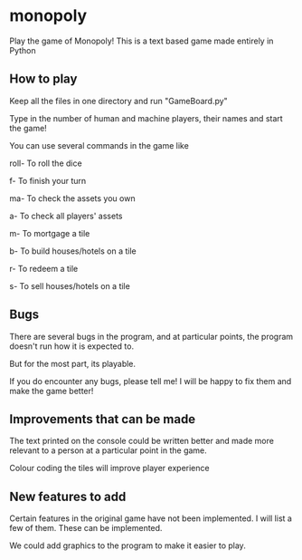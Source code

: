 # monopoly
Play the game of Monopoly!
This is a text based game made entirely in Python

## How to play
Keep all the files in one directory and run "GameBoard.py"

Type in the number of human and machine players, their names and start the game!

You can use several commands in the game like

roll-     To roll the dice

f-        To finish your turn

ma-       To check the assets you own

a-        To check all players' assets

m-        To mortgage a tile

b-        To build houses/hotels on a tile

r-        To redeem a tile

s-        To sell houses/hotels on a tile

## Bugs
There are several bugs in the program, and at particular points, the program doesn't run how it is expected to.

But for the most part, its playable.

If you do encounter any bugs, please tell me! I will be happy to fix them and make the game better!

## Improvements that can be made
The text printed on the console could be written better and made more relevant to a person at a particular point in the game.

Colour coding the tiles will improve player experience

## New features to add
Certain features in the original game have not been implemented. I will list a few of them. These can be implemented.

We could add graphics to the program to make it easier to play.
